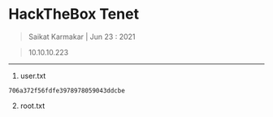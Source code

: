 # HackTheBox Tenet

> Saikat Karmakar | Jun 23 : 2021

> 10.10.10.223

---

1. user.txt
```
706a372f56fdfe3978978059043ddcbe
```

2. root.txt
```

```
